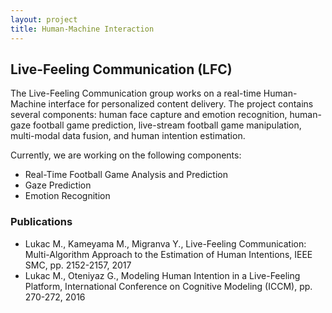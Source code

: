 ```yaml
---
layout: project
title: Human-Machine Interaction
---
```

<h2> Live-Feeling Communication (LFC)</h2>

The Live-Feeling Communication group works on a real-time Human-Machine interface for personalized content delivery. The project contains several components: human face capture and emotion recognition, human-gaze football game prediction, live-stream football game manipulation, multi-modal data fusion, and human intention estimation. 

Currently, we are working on the following components:

  - Real-Time Football Game Analysis and Prediction
  - Gaze Prediction
  - Emotion Recognition

 <h3>Publications</h3>
 
 - Lukac M., Kameyama M., Migranva Y., Live-Feeling Communication: Multi-Algorithm Approach to the Estimation of Human Intentions, IEEE SMC, pp. 2152-2157, 2017 
 - Lukac M., Oteniyaz G., Modeling Human Intention in a Live-Feeling Platform, International Conference on Cognitive Modeling (ICCM), pp. 270-272, 2016 
